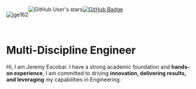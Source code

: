 <div style="display: flex;">
<p align="left"> 
  <img src="https://komarev.com/ghpvc/?username=jge162&label=Profile%20views&color=0e75b6&style=flat" alt="jge162" /> 
</p><img src="https://img.shields.io/github/stars/jge162?style=social" alt="GitHub User's stars">
  <a href="https://github.com/jge162?tab=followers"><img src="https://img.shields.io/github/followers/jge162?label=Followers&style=social" alt="GitHub Badge"></a>
</div><br>

# Multi-Discipline Engineer 

Hi, I am Jeremy Escobar. I have a strong academic foundation and **hands-on experience**, I am committed to driving **innovation, delivering results, and leveraging** my capabilities in Engineering.
